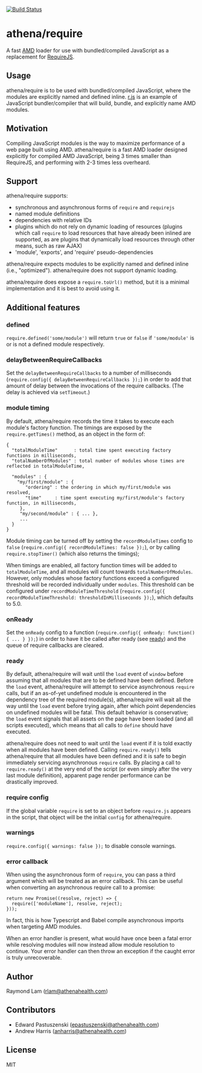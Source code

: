 [![Build Status](https://travis-ci.org/athenahealth/athena-require.svg?branch=master)](https://travis-ci.org/athenahealth/athena-require)

# athena/require

A fast [AMD](https://github.com/amdjs/amdjs-api/wiki/AMD) loader for use with bundled/compiled JavaScript as a replacement for [RequireJS](http://requirejs.org).

## Usage

athena/require is to be used with bundled/compiled JavaScript, where the modules are explicitly named and defined inline. [r.js](http://requirejs.org/docs/optimization.html) is an example of JavaScript bundler/compiler that will build, bundle, and explicitly name AMD modules.

## Motivation

Compiling JavaScript modules is the way to maximize performance of a web page built using AMD. athena/require is a fast AMD loader designed explicitly for compiled AMD JavaScript, being 3 times smaller than RequireJS, and performing with 2-3 times less overheard.

## Support

athena/require supports:

* synchronous and asynchronous forms of `require` and `requirejs`
* named module definitions
* dependencies with relative IDs
* plugins which do not rely on dynamic loading of resources (plugins which call `require` to load resources that have already been inlined are supported, as are plugins that dynamically load resources through other means, such as raw AJAX)
* 'module', 'exports', and 'require' pseudo-dependencies

athena/require expects modules to be explicitly named and defined inline (i.e., "optimized"). athena/require does not support dynamic loading.

athena/require does expose a `require.toUrl()` method, but it is a minimal implementation and it is best to avoid using it.

## Additional features

### defined

`require.defined('some/module')` will return `true` or `false` if `'some/module'` is or is not a defined module respectively.

### delayBetweenRequireCallbacks

Set the `delayBetweenRequireCallbacks` to a number of milliseconds (`require.config({ delayBetweenRequireCallbacks });`) in order to add that amount of delay between the invocations of the require callbacks. (The delay is achieved via `setTimeout`.)

### module timing

By default, athena/require records the time it takes to execute each module's factory function. The timings are exposed by the `require.getTimes()` method, as an object in the form of:

    {
      "totalModuleTime"      : total time spent executing factory functions in milliseconds,
      "totalNumberOfModules" : total number of modules whose times are reflected in totalModuleTime,
      
      "modules" : {
        "my/first/module" : {
           "ordering" : the ordering in which my/first/module was resolved,
           "time"     : time spent executing my/first/module's factory function, in milliseconds,
         },
         "my/second/module" : { ... },
         ...
      }
    }
    
Module timing can be turned off by setting the `recordModuleTimes` config to `false` (`require.config({ recordModuleTimes: false });`), or by calling `require.stopTimer()` (which also returns the timings);

When timings are enabled, all factory function times will be added to `totalModuleTime`, and all modules will count towards `totalNumberOfModules`. However, only modules whose factory functions exceed a configured threshold will be recorded individually under `modules`. This threshold can be configured under `recordModuleTimeThreshold` (`require.config({ recordModuleTimeThreshold: thresholdInMilliseconds });`), which defaults to 5.0.

### onReady

Set the `onReady` config to a function (`require.config({ onReady: function() { ... } });`) in order to have it be called after ready (see [ready](#ready)) and the queue of require callbacks are cleared.

### ready

By default, athena/require will wait until the `load` event of `window` before assuming that all modules that are to be defined have been defined. Before the `load` event, athena/require will attempt to service asynchronous `require` calls, but if an as-of-yet undefined module is encountered in the dependency tree of the required module(s), athena/require will wait all the way until the `load` event before trying again, after which point dependencies on undefined modules will be fatal. This default behavior is conservative; the `load` event signals that all assets on the page have been loaded (and all scripts executed), which means that all calls to `define` should have executed. 

athena/require does not need to wait until the `load` event if it is told exactly when all modules have been defined. Calling `require.ready()` tells athena/require that all modules have been defined and it is safe to begin immediately servicing asynchronous `require` calls. By placing a call to `require.ready()` at the very end of the script (or even simply after the very last module definition), apparent page render performance can be drastically improved.

### require config

If the global variable `require` is set to an object before `require.js` appears in the script, that object will be the initial `config` for athena/require.

### warnings

`require.config({ warnings: false });` to disable console warnings.

### error callback

When using the asynchronous form of `require`, you can pass a third argument which will be treated as an error callback. This can be useful when converting an asynchronous require call to a promise:

    return new Promise((resolve, reject) => {
      require(['moduleName'], resolve, reject);
    }));

In fact, this is how Typescript and Babel compile asynchronous imports when targeting AMD modules.

When an error handler is present, what would have once been a fatal error while resolving modules will now instead allow module resolution to continue. Your error handler can then throw an exception if the caught error is truly unrecoverable.

## Author

Raymond Lam (rlam@athenahealth.com)

## Contributors

- Edward Pastuszenski (epastuszenski@athenahealth.com)
- Andrew Harris (anharris@athenahealth.com)

## License

MIT
